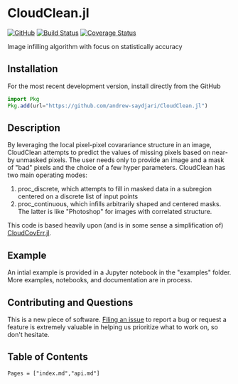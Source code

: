 # CloudClean.jl

[![GitHub](https://img.shields.io/badge/Code-GitHub-black.svg)](https://github.com/andrew-saydjari/CloudClean.jl)
[![Build Status](https://github.com/andrew-saydjari/CloudClean.jl/workflows/CI/badge.svg)](https://github.com/andrew-saydjari/CloudClean.jl/actions)
[![Coverage Status](https://codecov.io/github/andrew-saydjari/CloudClean.jl/coverage.svg?branch=main)](https://codecov.io/github/andrew-saydjari/CloudClean.jl?branch=main)

Image infilling algorithm with focus on statistically accuracy

## Installation
<!-- 
**CloudClean** is a registered package so a stable version can be installed using `Pkg.add`.

```julia
import Pkg
Pkg.add("CloudClean")
```
 -->
For the most recent development version, install directly from the GitHub

```julia
import Pkg
Pkg.add(url="https://github.com/andrew-saydjari/CloudClean.jl")
```

## Description

By leveraging the local pixel-pixel covarariance structure in an image, CloudClean attempts to predict the values of missing pixels based on near-by unmasked pixels. The user needs only to provide an image and a mask of "bad" pixels and the choice of a few hyper parameters. CloudClean has two main operating modes:

1. proc_discrete, which attempts to fill in masked data in a subregion centered on a discrete list of input points
2. proc_continuous, which infills arbitrarily shaped and centered masks. The latter is like "Photoshop" for images with correlated structure.

This code is based heavily upon (and is in some sense a simplification of) [CloudCovErr.jl](https://github.com/andrew-saydjari/CloudCovErr.jl).

## Example

An intial example is provided in a Jupyter notebook in the "examples" folder. More examples, notebooks, and documentation are in process.

## Contributing and Questions

This is a new piece of software. [Filing an
issue](https://github.com/andrew-saydjari/CloudClean.jl/issues/new) to report a
bug or request a feature is extremely valuable in helping us prioritize what to work on, so don't hesitate.

## Table of Contents

```@contents
Pages = ["index.md","api.md"]
```
